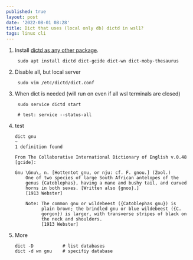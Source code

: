 ```yaml
---
published: true
layout: post
date: '2022-08-01 08:28'
title: Dict that uses (local only db) dictd in wsl1?
tags: linux cli 
---
```

1. Install [dictd as any other package](https://www.xmodulo.com/how-to-look-up-dictionary-via-command-line-on-linux.html).

        sudo apt install dictd dict-gcide dict-wn dict-moby-thesaurus

2. Disable all, but local server

        sudo vim /etc/dictd/dict.conf

3. When dict is needed (will run on even if all wsl terminals are closed)

        sudo service dictd start

        # test: service --status-all 

4. test

       dict gnu                                                                                                         ~
       1 definition found
       
       From The Collaborative International Dictionary of English v.0.48 [gcide]:
       
       Gnu \Gnu\, n. [Hottentot gnu, or nju: cf. F. gnou.] (Zool.)
           One of two species of large South African antelopes of the
           genus {Catoblephas}, having a mane and bushy tail, and curved
           horns in both sexes. [Written also {gnoo}.]
           [1913 Webster]
           
           Note: The common gnu or wildebeest ({Catoblephas gnu}) is
                 plain brown; the brindled gnu or blue wildebeest ({C.
                 gorgon}) is larger, with transverse stripes of black on
                 the neck and shoulders.
                 [1913 Webster] 

5. More

       dict -D           # list databases
       dict -d wn gnu    # specifiy database
